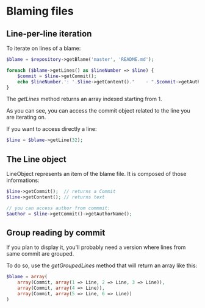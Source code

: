 Blaming files
=============

Line-per-line iteration
-----------------------

To iterate on lines of a blame:

```php
$blame = $repository->getBlame('master', 'README.md');

foreach ($blame->getLines() as $lineNumber => $line) {
    $commit = $line->getCommit();
    echo $lineNumber.': '.$line->getContent()."    - ".$commit->getAuthorName()."\n";
}
```

The *getLines* method returns an array indexed starting from 1.

As you can see, you can access the commit object related to the line you
are iterating on.

If you want to access directly a line:

```php
$line = $blame->getLine(32);
```

The Line object
---------------

LineObject represents an item of the blame file. It is composed of those
informations:

```php
$line->getCommit();  // returns a Commit
$line->getContent(); // returns text

// you can access author from commmit:
$author = $line->getCommit()->getAuthorName();
```

Group reading by commit
-----------------------

If you plan to display it, you'll probably need a version where lines
from same commit are grouped.

To do so, use the *getGroupedLines* method that will return an array
like this:

```php
$blame = array(
    array(Commit, array(1 => Line, 2 => Line, 3 => Line)),
    array(Commit, array(4 => Line)),
    array(Commit, array(5 => Line, 6 => Line))
)
```
